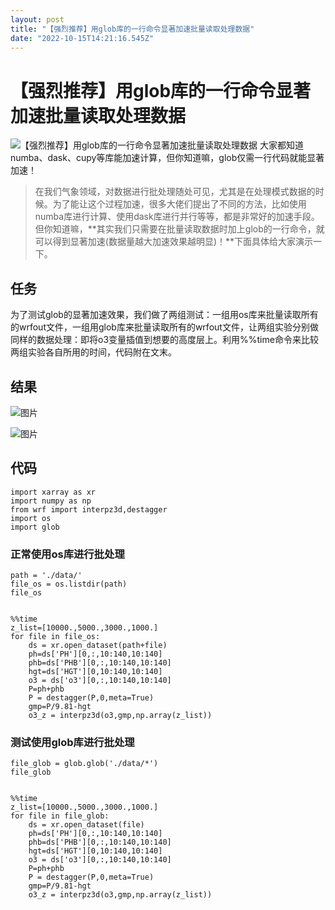 ```yaml
---
layout: post
title: "【强烈推荐】用glob库的一行命令显著加速批量读取处理数据"
date: "2022-10-15T14:21:16.545Z"
---
```

【强烈推荐】用glob库的一行命令显著加速批量读取处理数据
=============================

![【强烈推荐】用glob库的一行命令显著加速批量读取处理数据](https://img2022.cnblogs.com/blog/2997028/202210/2997028-20221015203521541-814929977.png) 大家都知道numba、dask、cupy等库能加速计算，但你知道嘛，glob仅需一行代码就能显著加速！

> 在我们气象领域，对数据进行批处理随处可见，尤其是在处理模式数据的时候。为了能让这个过程加速，很多大佬们提出了不同的方法，比如使用numba库进行计算、使用dask库进行并行等等，都是非常好的加速手段。但你知道嘛，**其实我们只需要在批量读取数据时加上glob的一行命令，就可以得到显著加速(数据量越大加速效果越明显)！**下面具体给大家演示一下。

任务
--

为了测试glob的显著加速效果，我们做了两组测试：一组用os库来批量读取所有的wrfout文件，一组用glob库来批量读取所有的wrfout文件，让两组实验分别做同样的数据处理：即将o3变量插值到想要的高度层上。利用%%time命令来比较两组实验各自所用的时间，代码附在文末。

结果
--

![图片](https://mmbiz.qpic.cn/mmbiz_png/MyheTuxCkuiakEgf3kpzH18Pa3qXWLdzAh9VwotTB6KKIqpkxkCZibQN5BRmgYpwXKkGjry4fW8LjZNnrOgjWgrw/640?wx_fmt=png)

![图片](https://mmbiz.qpic.cn/mmbiz_png/MyheTuxCkuiakEgf3kpzH18Pa3qXWLdzAz44qWUj2OnlogaDTYsicTwgiczWgJXh6R8ZGsenDic5QovegIakiaR8UWQ/640?wx_fmt=png)

代码
--

    import xarray as xr
    import numpy as np
    from wrf import interpz3d,destagger
    import os
    import glob
    

### 正常使用os库进行批处理

    path = './data/'
    file_os = os.listdir(path)
    file_os 
    

    %%time
    z_list=[10000.,5000.,3000.,1000.]
    for file in file_os:
        ds = xr.open_dataset(path+file)
        ph=ds['PH'][0,:,10:140,10:140]
        phb=ds['PHB'][0,:,10:140,10:140]
        hgt=ds['HGT'][0,10:140,10:140]
        o3 = ds['o3'][0,:,10:140,10:140]
        P=ph+phb
        P = destagger(P,0,meta=True)
        gmp=P/9.81-hgt
        o3_z = interpz3d(o3,gmp,np.array(z_list))
    

### 测试使用glob库进行批处理

    file_glob = glob.glob('./data/*')
    file_glob
    

    %%time
    z_list=[10000.,5000.,3000.,1000.]
    for file in file_glob:
        ds = xr.open_dataset(file)
        ph=ds['PH'][0,:,10:140,10:140]
        phb=ds['PHB'][0,:,10:140,10:140]
        hgt=ds['HGT'][0,10:140,10:140]
        o3 = ds['o3'][0,:,10:140,10:140]
        P=ph+phb
        P = destagger(P,0,meta=True)
        gmp=P/9.81-hgt
        o3_z = interpz3d(o3,gmp,np.array(z_list))